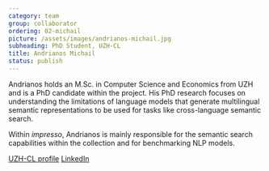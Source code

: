 ```yaml
---
category: team
group: collaborator
ordering: 02-michail
picture: /assets/images/andrianos-michail.jpg
subheading: PhD Student, UZH-CL
title: Andrianos Michail
status: publish
---
```


Andrianos holds an M.Sc. in Computer Science and Economics from UZH and is a PhD candidate within the project. His PhD research focuses on understanding the limitations of language models that generate multilingual semantic representations to be used for tasks like cross-language semantic search.

Within *impresso*, Andrianos is mainly responsible for the semantic search capabilities within the collection and for benchmarking NLP models.

[UZH-CL profile](https://www.cl.uzh.ch/de/about-us/people/team/compling/amichail.html) [LinkedIn](https://www.linkedin.com/in/amichail2/)
